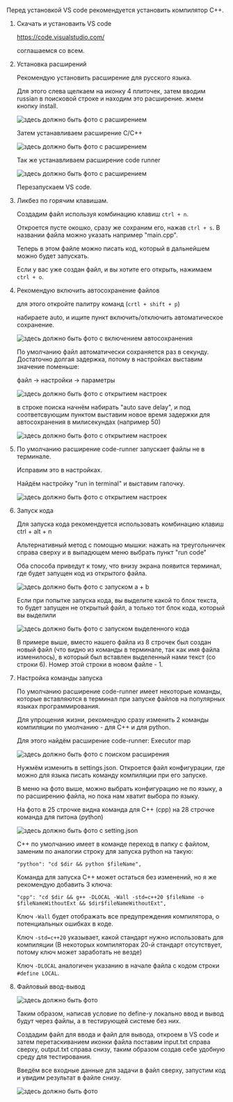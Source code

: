 Перед установкой VS code рекомендуется установить компилятор C++.

1.  Скачать и установаить VS code

    https://code.visualstudio.com/

    соглашаемся со всем.

2.  Установка расширений

    Рекомендую установить расширение для русского языка.
    
    Для этого слева щелкаем на иконку 4 плиточек, затем вводим russian в поисковой строке и находим это расширение. жмем кнопку install.

    ![здесь должно быть фото с расширением](img/r1.jpg)

    Затем устанавливаем расширение C/C++

    ![здесь должно быть фото с расширением](img/r2.jpg)

    Так же устанавливаем расширение code runner

    ![здесь должно быть фото с расширением](img/r3.jpg)

    Перезапускаем VS code.

3.  Ликбез по горячим клавишам.

    Создадим файл используя комбинацию клавиш ```ctrl + n```.

    Откроется пусте окошко, сразу же сохраним его, нажав ```ctrl + s```. В названии файла можно указать например "main.cpp".

    Теперь в этом файле можно писать код, который в дальнейшем можно будет запускать.

    Если у вас уже создан файл, и вы хотите его открыть, нажимаем ```ctrl + o```.

4.  Рекомендую включить автосохранение файлов

    для этого откройте палитру команд (```crtl + shift + p```)

    набираете auto, и ищите пункт включить/отключить автоматическое сохранение.

    ![здесь должно быть фото с включением автосохранения](img/as.jpg)

    По умолчанию файл автоматически сохраняется раз в секунду. Достаточно долгая задержка, потому в настройках выставим значение поменьше:

    файл -> настройки -> параметры

    ![здесь должно быть фото с открытием настроек](img/os.png)

    в строке поиска начнём набирать "auto save delay", и под соответсвующим пунктом выставим новое время задержки для автосохранения в милисекундах (например 50)

    ![здесь должно быть фото с открытием настроек](img/sd.png)

5.  По умолчанию расширение code-runner запускает файлы не в терминале. 

    Исправим это в настройках.

    Найдём настройку "run in terminal" и выставим галочку.

    ![здесь должно быть фото с открытием настроек](img/st.png)
    
6.  Запуск кода

    Для запуска кода рекомендуется использовать комбинацию клавиш ctrl + alt + n
    
    Альтернативный метод с помощью мышки: нажать на треугольничек справа сверху и в выпадющем меню выбрать пункт "run code"

    Оба способа приведут к тому, что внизу экрана появится терминал, где будет запущен код из открытого файла.

    ![здесь должно быть фото с запуском a + b](img/rc.png)

    Если при попытке запуска кода, вы выделите какой то блок текста, то будет запущен не открытый файл, а только тот блок кода, который вы выделили

    ![здесь должно быть фото с запуском выделенного кода](img/br.png)

    В примере выше, вместо нашего файла из 8 строчек был создан новый файл (что видно из команды в терминале, так как имя файла изменилось), в который был вставлен выделенный нами текст (со строки 6). Номер этой строки в новом файле - 1.

7.  Настройка команды запуска

    По умолчанию расширение code-runner имеет некоторые команды, которые вставляются в терминал при запуске файлов на популярных языках программирования.

    Для упрощения жизни, рекомендую сразу изменить 2 команды компиляции по умолчанию - для C++ и для python.

    Для этого найдём расширение code-runner: Executor map

    ![здесь должно быть фото с поиском расширения](img/em.png)

    Нужмём изменить в settings.json. Откроется файл конфигурации, где можно для языка писать команду компиляции при его запуске. 
    
    В меню на фото выше, можно выбрать конфигурацию не по языку, а по расширению файла, но пока нам хватит выбора по языку. 

    На фото в 25 строчке видна команда для C++ (cpp) на 28 строчке команда для питона (python)

    ![здесь должно быть фото с setting.json](img/sj.png)

    C++ по умолчанию имеет в команде переход в папку с файлом, заменим по аналогии строку для запуска python на такую:

    ```"python": "cd $dir && python $fileName",```

    Команда для запуска C++ может остаться без изменений, но я же рекомендую добавить 3 ключа:

    ```"cpp": "cd $dir && g++ -DLOCAL -Wall -std=c++20 $fileName -o $fileNameWithoutExt && $dir$fileNameWithoutExt",```

    Ключ ```-Wall``` будет отображать все предупреждения компилятора, о потенциальных ошибках в коде.

    Ключ ```-std=c++20``` указывает, какой стандарт нужно использовать для компиляции (В некоторых компиляторах $20$-й стандарт отсутствует, потому ключ может заработать не везде)

    Ключ ```-DLOCAL``` аналогичен указанию в начале файла с кодом строки ```#define LOCAL```. 

8.  Файловый ввод-вывод

    ![здесь должно быть фото](img/sr.png)

    Таким образом, написав условие по define-у локально ввод и вывод будут через файлы, а в тестирующей системе без них.

    Создадим файл для ввода и файл для вывода, откроем в VS code и затем перетаскиванием иконки файла поставим input.txt справа сверху, output.txt справа снизу, таким образом создав себе удобную среду для тестирования.

    Введём все входные данные для задачи в файл сверху, запустим код и увидим результат в файле снизу. 

    ![здесь должно быть фото](img/er.png)
